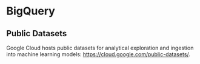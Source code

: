 # BigQuery

## Public Datasets
Google Cloud hosts public datasets for analytical exploration and ingestion into machine learning models: https://cloud.google.com/public-datasets/.